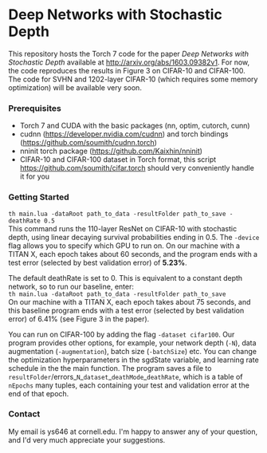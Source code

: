 Deep Networks with Stochastic Depth
====================
This repository hosts the Torch 7 code for the paper _Deep Networks with Stochastic Depth_
available at http://arxiv.org/abs/1603.09382v1. For now, the code reproduces the results in Figure 3 on CIFAR-10 and CIFAR-100. The code for SVHN and 1202-layer CIFAR-10 (which requires some memory optimization) will be available very soon.

### Prerequisites
- Torch 7 and CUDA with the basic packages (nn, optim, cutorch, cunn)
- cudnn (https://developer.nvidia.com/cudnn) and torch bindings (https://github.com/soumith/cudnn.torch)
- nninit torch package (https://github.com/Kaixhin/nninit)
- CIFAR-10 and CIFAR-100 dataset in Torch format, this script https://github.com/soumith/cifar.torch should very conveniently handle it for you

### Getting Started
`th main.lua -dataRoot path_to_data -resultFolder path_to_save -deathRate 0.5`<br/>
This command runs the 110-layer ResNet on CIFAR-10 with stochastic depth, using linear decaying survival probabilities ending in 0.5. The `-device` flag allows you to specify which GPU to run on. On our machine with a TITAN X, each epoch takes about 60 seconds, and the program ends with a test error (selected by best validation error) of __5.23%__.

The default deathRate is set to 0. This is equivalent to a constant depth network, so to run our baseline, enter: <br/>
`th main.lua -dataRoot path_to_data -resultFolder path_to_save` <br/>
On our machine with a TITAN X, each epoch takes about 75 seconds, and this baseline program ends with a test error (selected by best validation error) of 6.41% (see Figure 3 in the paper).

You can run on CIFAR-100 by adding the flag `-dataset cifar100`. Our program provides other options, for example, your network depth (`-N`), data augmentation (`-augmentation`), batch size (`-batchSize`) etc. You can change the optimization hyperparameters in the sgdState variable, and learning rate schedule in the the main function. The program saves a file to `resultFolder`/errors\_`N`\_`dataset`\_`deathMode`\_`deathRate`, which is a table of `nEpochs` many tuples, each containing your test and validation error at the end of that epoch.

### Contact
My email is ys646 at cornell.edu. I'm happy to answer any of your question, and I'd very much appreciate your suggestions. 